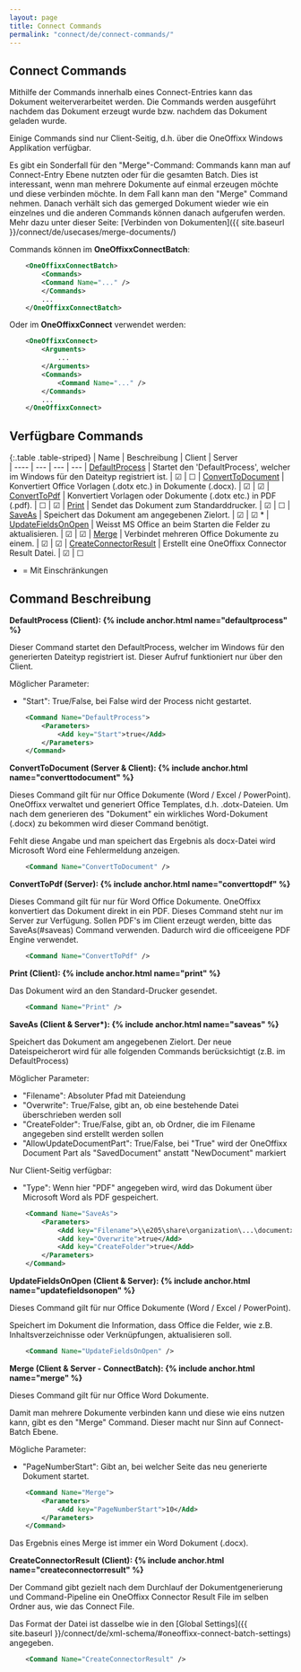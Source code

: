 ```yaml
---
layout: page
title: Connect Commands
permalink: "connect/de/connect-commands/"
---
```


## Connect Commands 

Mithilfe der Commands innerhalb eines Connect-Entries kann das Dokument weiterverarbeitet werden. Die Commands werden ausgeführt nachdem das Dokument erzeugt wurde bzw. nachdem das Dokument geladen wurde.

Einige Commands sind nur Client-Seitig, d.h. über die OneOffixx Windows Applikation verfügbar.

Es gibt ein Sonderfall für den "Merge"-Command:
Commands kann man auf Connect-Entry Ebene nutzten oder für die gesamten Batch. Dies ist interessant, wenn man mehrere Dokumente auf einmal erzeugen möchte und diese verbinden möchte. In dem Fall kann man den "Merge" Command nehmen. Danach verhält sich das gemerged Dokument wieder wie ein einzelnes und die anderen Commands können danach aufgerufen werden. Mehr dazu unter dieser Seite: [Verbinden von Dokumenten]({{ site.baseurl }}/connect/de/usecases/merge-documents/)

Commands können im __OneOffixxConnectBatch__:

```xml
    <OneOffixxConnectBatch>
    	<Commands>
   		<Command Name="..." />
    	</Commands>
		...
    </OneOffixxConnectBatch>
```

Oder im __OneOffixxConnect__ verwendet werden:

```xml
    <OneOffixxConnect>
		<Arguments>
			...
		</Arguments>
		<Commands>
			<Command Name="..." />
		</Commands>
		...
    </OneOffixxConnect>
```

## Verfügbare Commands

{:.table .table-striped}
| Name | Beschreibung | Client | Server                      
| ---- | --- | --- | ---
| [DefaultProcess](#defaultprocess) | Startet den 'DefaultProcess', welcher im Windows für den Dateityp registriert ist. | ☑ | ☐
| [ConvertToDocument](#converttodocument) | Konvertiert Office Vorlagen (.dotx etc.) in Dokumente (.docx). |  ☑ | ☑ 
| [ConvertToPdf](#converttopdf) | Konvertiert Vorlagen oder Dokumente (.dotx etc.) in PDF (.pdf). |  ☐ | ☑ 
| [Print](#print) | Sendet das Dokument zum Standarddrucker. | ☑ | ☐
| [SaveAs](#saveas) | Speichert das Dokument am angegebenen Zielort.  | ☑ | ☑ *
| [UpdateFieldsOnOpen](#updatefieldsonopen) | Weisst MS Office an beim Starten die Felder zu aktualisieren. |  ☑ | ☑ 
| [Merge](#merge) | Verbindet mehreren Office Dokumente zu einem. |  ☑ | ☑ 
| [CreateConnectorResult](#createconnectorresult) | Erstellt eine OneOffixx Connector Result Datei. | ☑ | ☐

* = Mit Einschränkungen

## Command Beschreibung

__DefaultProcess (Client): {% include anchor.html name="defaultprocess" %}__

Dieser Command startet den DefaultProcess, welcher im Windows für den generierten Dateityp registriert ist. Dieser Aufruf funktioniert nur über den Client.

Möglicher Parameter:

* "Start": True/False, bei False wird der Process nicht gestartet.

```xml
    <Command Name="DefaultProcess">
    	<Parameters>
    		<Add key="Start">true</Add>
    	</Parameters>
    </Command>
```

__ConvertToDocument (Server & Client): {% include anchor.html name="converttodocument" %}__

Dieses Command gilt für nur Office Dokumente (Word / Excel / PowerPoint). OneOffixx verwaltet und generiert Office Templates, d.h. .dotx-Dateien.
Um nach dem generieren des "Dokument" ein wirkliches Word-Dokument (.docx) zu bekommen wird dieser Command benötigt.

Fehlt diese Angabe und man speichert das Ergebnis als docx-Datei wird Microsoft Word eine Fehlermeldung anzeigen.


```xml
	<Command Name="ConvertToDocument" />
```

__ConvertToPdf (Server): {% include anchor.html name="converttopdf" %}__

Dieses Command gilt für nur für Word Office Dokumente. OneOffixx konvertiert das Dokument direkt in ein PDF. Dieses Command steht nur im Server zur Verfügung. Sollen PDF's im Client erzeugt werden, bitte das SaveAs(#saveas) Command verwenden. Dadurch wird die officeeigene PDF Engine verwendet.

```xml
	<Command Name="ConvertToPdf" />
```

__Print (Client):  {% include anchor.html name="print" %}__

Das Dokument wird an den Standard-Drucker gesendet.

```xml
	<Command Name="Print" />
```

__SaveAs (Client & Server*):  {% include anchor.html name="saveas" %}__

Speichert das Dokument am angegebenen Zielort. Der neue Dateispeicherort wird für alle folgenden Commands berücksichtigt (z.B. im DefaultProcess)

Möglicher Parameter:

* "Filename": Absoluter Pfad mit Dateiendung
* "Overwrite": True/False, gibt an, ob eine bestehende Datei überschrieben werden soll
* "CreateFolder": True/False, gibt an, ob Ordner, die im Filename angegeben sind erstellt werden sollen
* "AllowUpdateDocumentPart": True/False, bei "True" wird der OneOffixx Document Part als "SavedDocument" anstatt "NewDocument" markiert

Nur Client-Seitig verfügbar:

* "Type": Wenn hier "PDF" angegeben wird, wird das Dokument über Microsoft Word als PDF gespeichert.

```xml
	<Command Name="SaveAs">
		<Parameters>
			<Add key="Filename">\\e205\share\organization\...\documentxyz.dotx</Add>
			<Add key="Overwrite">true</Add>
			<Add key="CreateFolder">true</Add>
		</Parameters>
	</Command>
```
__UpdateFieldsOnOpen (Client & Server): {% include anchor.html name="updatefieldsonopen" %}__

Dieses Command gilt für nur Office Dokumente (Word / Excel / PowerPoint). 

Speichert im Dokument die Information, dass Office die Felder, wie z.B. Inhaltsverzeichnisse oder Verknüpfungen, aktualisieren soll.

```xml
	<Command Name="UpdateFieldsOnOpen" />
```

__Merge (Client & Server - ConnectBatch): {% include anchor.html name="merge" %}__

Dieses Command gilt für nur Office Word Dokumente.

Damit man mehrere Dokumente verbinden kann und diese wie eins nutzen kann, gibt es den "Merge" Command. Dieser macht nur Sinn auf Connect-Batch Ebene.

Mögliche Parameter:

* "PageNumberStart": Gibt an, bei welcher Seite das neu generierte Dokument startet.

```xml
	<Command Name="Merge">
		<Parameters>
			<Add key="PageNumberStart">10</Add>
		</Parameters>
	</Command>
```

Das Ergebnis eines Merge ist immer ein Word Dokument (.docx).

__CreateConnectorResult (Client): {% include anchor.html name="createconnectorresult" %}__

Der Command gibt gezielt nach dem Durchlauf der Dokumentgenerierung und Command-Pipeline ein OneOffixx Connector Result File im selben Ordner aus, wie das Connect File.

Das Format der Datei ist dasselbe wie in den [Global Settings]({{ site.baseurl }}/connect/de/xml-schema/#oneoffixx-connect-batch-settings) angegeben. 

```xml
	<Command Name="CreateConnectorResult" />
```

